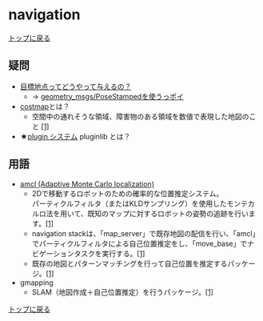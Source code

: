 
# navigation

[トップに戻る](../index.md)

## 疑問

- [目標地点ってどうやって与えるの？](https://robo-marc.github.io/navigation_documents/navigation_overview.html)
	- → [geometry_msgs/PoseStampedを使うっポイ](https://daily-tech.hatenablog.com/entry/2017/02/10/074925)
- [costmap](https://qiita.com/srs/items/fba2c83b96d17b2680e6)とは？
	- 空間中の通れそうな領域、障害物のある領域を数値で表現した地図のこと [[1]](https://qiita.com/ledmonster/items/8fbc9f7ea060a75e9018#%E3%82%B3%E3%82%B9%E3%83%88%E3%83%9E%E3%83%83%E3%83%97%E3%81%A3%E3%81%A6%E4%BD%95)
- ★[plugin システム](https://qiita.com/ledmonster/items/8fbc9f7ea060a75e9018#global-costmap-%E3%82%84-local-costmap) pluginlib とは？

## 用語

- [amcl (Adaptive Monte Carlo localization)](https://rtc-fukushima.jp/technical/6309/)
	- 2Dで移動するロボットのための確率的な位置推定システム。  
	パーティクルフィルタ（またはKLDサンプリング）を使用したモンテカルロ法を用いて、既知のマップに対するロボットの姿勢の追跡を行います。[[1]](https://robo-marc.github.io/navigation_documents/amcl.html)
	- navigation stackは、「map_server」で既存地図の配信を行い、「amcl」でパーティクルフィルタによる自己位置推定をし、「move_base」でナビゲーションタスクを実行する。[[1]](https://rtc-fukushima.jp/technical/6309/)
	- 既存の地図とパターンマッチングを行って自己位置を推定するパッケージ。[[1]](https://qiita.com/srs/items/b07a22425548c41bfd04#%E6%A6%82%E8%A6%81)
- gmapping
	- SLAM（地図作成＋自己位置推定）を行うパッケージ。[[1]](https://qiita.com/srs/items/b07a22425548c41bfd04#%E6%A6%82%E8%A6%81)

[トップに戻る](../index.md)

